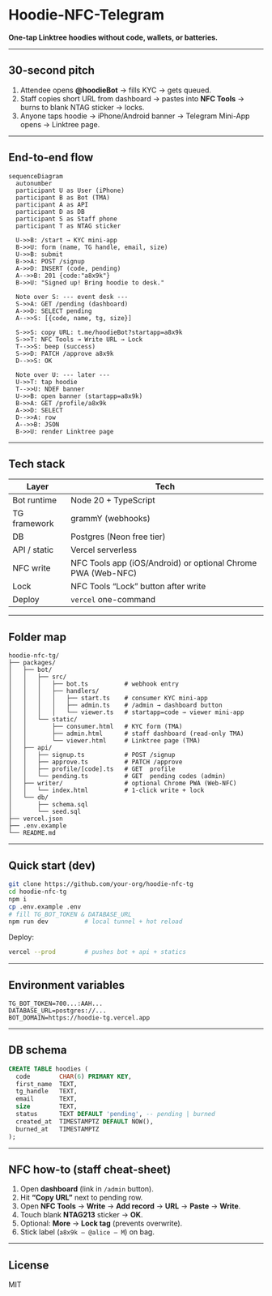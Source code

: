 # Hoodie-NFC-Telegram  
**One-tap Linktree hoodies without code, wallets, or batteries.**

---

## 30-second pitch
1. Attendee opens **@hoodieBot** → fills KYC → gets queued.  
2. Staff copies short URL from dashboard → pastes into **NFC Tools** → burns to blank NTAG sticker → locks.  
3. Anyone taps hoodie → iPhone/Android banner → Telegram Mini-App opens → Linktree page.

---

## End-to-end flow

```mermaid
sequenceDiagram
  autonumber
  participant U as User (iPhone)
  participant B as Bot (TMA)
  participant A as API
  participant D as DB
  participant S as Staff phone
  participant T as NTAG sticker

  U->>B: /start → KYC mini-app
  B->>U: form (name, TG handle, email, size)
  U->>B: submit
  B->>A: POST /signup
  A->>D: INSERT (code, pending)
  A-->>B: 201 {code:"a8x9k"}
  B->>U: "Signed up! Bring hoodie to desk."

  Note over S: --- event desk ---
  S->>A: GET /pending (dashboard)
  A->>D: SELECT pending
  A-->>S: [{code, name, tg, size}]

  S->>S: copy URL: t.me/hoodieBot?startapp=a8x9k
  S->>T: NFC Tools → Write URL → Lock
  T-->>S: beep (success)
  S->>D: PATCH /approve a8x9k
  D-->>S: OK

  Note over U: --- later ---
  U->>T: tap hoodie
  T-->>U: NDEF banner
  U->>B: open banner (startapp=a8x9k)
  B->>A: GET /profile/a8x9k
  A->>D: SELECT
  D-->>A: row
  A-->>B: JSON
  B->>U: render Linktree page
```

---

## Tech stack

| Layer | Tech |
| --- | --- |
| Bot runtime | Node 20 + TypeScript |
| TG framework | grammY (webhooks) |
| DB | Postgres (Neon free tier) |
| API / static | Vercel serverless |
| NFC write | NFC Tools app (iOS/Android) or optional Chrome PWA (Web-NFC) |
| Lock | NFC Tools “Lock” button after write |
| Deploy | `vercel` one-command |

---

## Folder map
```
hoodie-nfc-tg/
├── packages/
│   ├── bot/
│   │   ├── src/
│   │   │   ├── bot.ts          # webhook entry
│   │   │   ├── handlers/
│   │   │   │   ├── start.ts    # consumer KYC mini-app
│   │   │   │   ├── admin.ts    # /admin → dashboard button
│   │   │   │   └── viewer.ts   # startapp=code → viewer mini-app
│   │   └── static/
│   │       ├── consumer.html   # KYC form (TMA)
│   │       ├── admin.html      # staff dashboard (read-only TMA)
│   │       └── viewer.html     # Linktree page (TMA)
│   ├── api/
│   │   ├── signup.ts           # POST /signup
│   │   ├── approve.ts          # PATCH /approve
│   │   ├── profile/[code].ts   # GET  profile
│   │   └── pending.ts          # GET  pending codes (admin)
│   ├── writer/                 # optional Chrome PWA (Web-NFC)
│   │   └── index.html          # 1-click write + lock
│   └── db/
│       ├── schema.sql
│       └── seed.sql
├── vercel.json
├── .env.example
└── README.md
```

---

## Quick start (dev)

```bash
git clone https://github.com/your-org/hoodie-nfc-tg 
cd hoodie-nfc-tg
npm i
cp .env.example .env
# fill TG_BOT_TOKEN & DATABASE_URL
npm run dev          # local tunnel + hot reload
```

Deploy:
```bash
vercel --prod        # pushes bot + api + statics
```

---

## Environment variables
```
TG_BOT_TOKEN=700...:AAH...
DATABASE_URL=postgres://...
BOT_DOMAIN=https://hoodie-tg.vercel.app 
```

---

## DB schema
```sql
CREATE TABLE hoodies (
  code        CHAR(6) PRIMARY KEY,
  first_name  TEXT,
  tg_handle   TEXT,
  email       TEXT,
  size        TEXT,
  status      TEXT DEFAULT 'pending', -- pending | burned
  created_at  TIMESTAMPTZ DEFAULT NOW(),
  burned_at   TIMESTAMPTZ
);
```

---

## NFC how-to (staff cheat-sheet)
1. Open **dashboard** (link in `/admin` button).  
2. Hit **“Copy URL”** next to pending row.  
3. Open **NFC Tools** → **Write** → **Add record** → **URL** → **Paste** → **Write**.  
4. Touch blank **NTAG213** sticker → **OK**.  
5. Optional: **More** → **Lock tag** (prevents overwrite).  
6. Stick label (`a8x9k – @alice – M`) on bag.

---

## License
MIT

